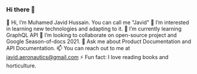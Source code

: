 ### Hi there 👋
👋 Hi, I’m Muhamed Javid Hussain. You can call me "Javid"
👀 I’m interested in learning new technologies and adapting to it.
🌱 I’m currently learning GraphQL API
💞️ I’m looking to collaborate on open-source project and Google Season-of-docs 2021.
💬 Ask me about Product Documentation and API Documentation.
📫 You can reach out to me at javid.aeronautics@gmail.com
⚡ Fun fact: I love reading books and horticulture.


<!--
**Javid-writer/Javid-writer** is a ✨ _special_ ✨ repository because its `README.md` (this file) appears on your GitHub profile.
-->
